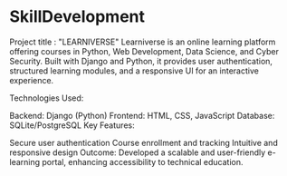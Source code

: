 # SkillDevelopment
Project title : "LEARNIVERSE"
Learniverse is an online learning platform offering courses in Python, Web Development, Data Science, and Cyber Security. Built with Django and Python, it provides user authentication, structured learning modules, and a responsive UI for an interactive experience.

Technologies Used:

Backend: Django (Python)
Frontend: HTML, CSS, JavaScript
Database: SQLite/PostgreSQL
Key Features:

Secure user authentication
Course enrollment and tracking
Intuitive and responsive design
Outcome:
Developed a scalable and user-friendly e-learning portal, enhancing accessibility to technical education.







